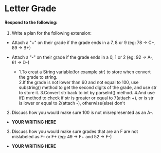 # Letter Grade
#### Respond to the following:

1. Write a plan for the following extension:
  * Attach a "+" on their grade if the grade ends in a 7, 8 or 9 (eg: 78 -> C+, 89 -> B+)
  * Attach a "-" on their grade if the grade ends in a 0, 1 or 2 (eg: 92 -> A-, 61 -> D-)

    * 1.To creat a String variable(for example str) to store when convert the grade to string.    
      2.If the grade is not lower than 60 and not equal to 100, use substring() method to get the second digits of the grade, and use str to store it.
      3.Convert str back to int by parseInt() method.
      4.And use if() method to check if str is greater or equal to 7(attach +), or is str is lower or equal to 2(attach -), otherwise(else) don't
    

2. Discuss how you would make sure 100 is not misrepresented as an A-.
  * **YOUR WRITING HERE**


3. Discuss how you would make sure grades that are an F are not mislabeled as F- or F+ (eg: 49 -> F+ and 52 -> F-)
  * **YOUR WRITING HERE**
